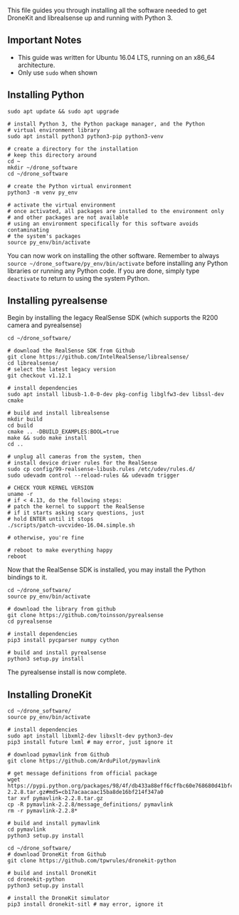 This file guides you through installing all the software needed to get DroneKit and librealsense up and running with Python 3.

## Important Notes
* This guide was written for Ubuntu 16.04 LTS, running on an x86_64 architecture.
* Only use `sudo` when shown

## Installing Python

```# ensure system and packages are up to date
sudo apt update && sudo apt upgrade

# install Python 3, the Python package manager, and the Python
# virtual environment library
sudo apt install python3 python3-pip python3-venv

# create a directory for the installation
# keep this directory around
cd ~
mkdir ~/drone_software
cd ~/drone_software

# create the Python virtual environment
python3 -m venv py_env

# activate the virtual environment
# once activated, all packages are installed to the environment only
# and other packages are not available
# using an environment specifically for this software avoids contaminating
# the system's packages
source py_env/bin/activate
```

You can now work on installing the other software. Remember to always `source ~/drone_software/py_env/bin/activate` before installing any Python libraries or running any Python code. If you are done, simply type `deactivate` to return to using the system Python.

## Installing pyrealsense

Begin by installing the legacy RealSense SDK (which supports the R200 camera and pyrealsense)

``` # change to work directory
cd ~/drone_software/

# download the RealSense SDK from Github
git clone https://github.com/IntelRealSense/librealsense/
cd librealsense/
# select the latest legacy version
git checkout v1.12.1

# install dependencies
sudo apt install libusb-1.0-0-dev pkg-config libglfw3-dev libssl-dev cmake

# build and install librealsense
mkdir build
cd build
cmake .. -DBUILD_EXAMPLES:BOOL=true
make && sudo make install
cd ..

# unplug all cameras from the system, then
# install device driver rules for the RealSense
sudo cp config/99-realsense-libusb.rules /etc/udev/rules.d/
sudo udevadm control --reload-rules && udevadm trigger

# CHECK YOUR KERNEL VERSION
uname -r
# if < 4.13, do the following steps:
# patch the kernel to support the RealSense
# if it starts asking scary questions, just
# hold ENTER until it stops
./scripts/patch-uvcvideo-16.04.simple.sh

# otherwise, you're fine

# reboot to make everything happy
reboot
```

Now that the RealSense SDK is installed, you may install the Python bindings to it.

```# prepare environment
cd ~/drone_software/
source py_env/bin/activate

# download the library from github
git clone https://github.com/toinsson/pyrealsense
cd pyrealsense

# install dependencies
pip3 install pycparser numpy cython

# build and install pyrealsense
python3 setup.py install

```

The pyrealsense install is now complete.

## Installing DroneKit

```# prepare environment
cd ~/drone_software/
source py_env/bin/activate

# install dependencies
sudo apt install libxml2-dev libxslt-dev python3-dev
pip3 install future lxml # may error, just ignore it

# download pymavlink from Github
git clone https://github.com/ArduPilot/pymavlink

# get message definitions from official package
wget https://pypi.python.org/packages/98/4f/db433a88eff6cffbc60e768680d41bfcd88eca2b7aa6b66ec1a154cf75b0/pymavlink-2.2.8.tar.gz#md5=cb17acaacaac15ba8de16bf214f347a0
tar xvf pymavlink-2.2.8.tar.gz
cp -R pymavlink-2.2.8/message_definitions/ pymavlink
rm -r pymavlink-2.2.8*

# build and install pymavlink
cd pymavlink
python3 setup.py install

cd ~/drone_software/
# download DroneKit from Github
git clone https://github.com/tpwrules/dronekit-python

# build and install DroneKit
cd dronekit-python
python3 setup.py install

# install the DroneKit simulator
pip3 install dronekit-sitl # may error, ignore it

```